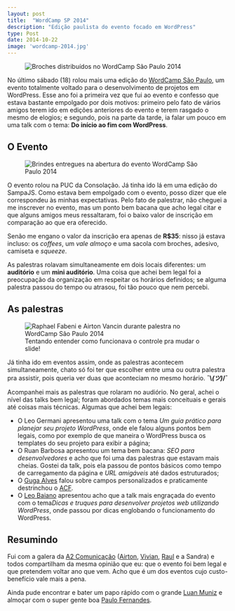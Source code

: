 ```yaml
---
layout: post
title:  "WordCamp SP 2014"
description: "Edição paulista do evento focado em WordPress"
type: Post
date: 2014-10-22
image: 'wordcamp-2014.jpg'
---
```


<figure class="text-center loading">
    <img src="{{ site.baseurl}}build/img/posts/wordcamp-2014.jpg" alt="Broches distribuídos no WordCamp São Paulo 2014">
</figure>

No último sábado (18) rolou mais uma edição do [WordCamp São Paulo](http://2014.saopaulo.wordcamp.org/), um evento totalmente voltado para o desenvolvimento de projetos em WordPress. Esse ano foi a primeira vez que fui ao evento e confesso que estava bastante empolgado por dois motivos: primeiro pelo fato de vários amigos terem ido em edições anteriores do evento e terem rasgado o mesmo de elogios; e segundo, pois na parte da tarde, ia falar um pouco em uma talk com o tema: <b>Do início ao fim com WordPress</b>.

## O Evento

<figure class="thumb-left loading">
    <img src="{{ site.baseurl}}build/img/posts/wordcamp-2014-info.jpg" alt="Brindes entregues na abertura do evento WordCamp São Paulo 2014">
</figure>

O evento rolou na PUC da Consolação. Já tinha ido lá em uma edição do SampaJS. Como estava bem empolgado com o evento, posso dizer que ele correspondeu às minhas expectativas. Pelo fato de palestrar, não cheguei a me inscrever no evento, mas um ponto bem bacana que acho legal citar e que alguns amigos meus ressaltaram, foi o baixo valor de inscrição em comparação ao que era oferecido.

Senão me engano o valor da inscrição era apenas de **R$35**: nisso já estava incluso: os <i>coffees</i>,  um <i>vale almoço</i> e uma sacola com broches, adesivo, camiseta e *squeeze*.

As palestras rolavam simultaneamente em dois locais diferentes: um <b>auditório</b> e um <b>mini auditório</b>. Uma coisa que achei bem legal foi a preocupação da organização em respeitar os horários definidos; se alguma palestra passou do tempo ou atrasou, foi tão pouco que nem percebi.

## As palestras

<figure class="thumb-right loading">
    <img src="{{ site.baseurl}}build/img/posts/raphaelfabeni-wordcamp-2014.jpg" alt="Raphael Fabeni e Airton Vancin durante palestra no WordCamp São Paulo 2014">
    <figcaption>Tentando entender como funcionava o controle pra mudar o slide!</figcaption>
</figure>

Já tinha ido em eventos assim, onde as palestras acontecem simultaneamente, chato só foi ter que escolher entre uma ou outra palestra pra assistir, pois queria ver duas que aconteciam no mesmo horário. <b>¯\\_(ツ)_/¯</b>

Acompanhei mais as palestras que rolaram no audiório. No geral, achei o nível das talks bem legal; foram abordados temas mais conceituais e gerais até coisas mais técnicas. Algumas que achei bem legais:

* O Leo Germani apresentou uma talk com o tema <i>Um guia prático para planejar seu projeto WordPress</i>, onde ele falou alguns pontos bem legais, como por exemplo de que maneira o WordPress busca os templates do seu projeto para exibir a página; 
* O Ruan Barbosa apresentou um tema bem bacana: <i>SEO para desenvolvedores</i> e acho que foi uma das palestras que estavam mais cheias. Gostei da talk, pois ela passou de pontos básicos como tempo de carregamento da página e <i>URL amigáveis</i> até dados estruturados;
* O [Guga Alves](https://twitter.com/GugaAlves) falou sobre campos personalizados e praticamente destrinchou o [ACF](http://www.advancedcustomfields.com/). 
* O [Leo Baiano](https://twitter.com/leobaiano) apresentou acho que a talk mais engraçada do evento com o tema<i>Dicas e truques para desenvolver projetos web utilizando WordPress</i>, onde passou por dicas englobando o funcionamento do WordPress.

## Resumindo

Fui com a galera da [A2 Comunicação](http://www.a2comunicacao.com.br) ([Airton](https://twitter.com/airtonvancin), [Vivian](https://twitter.com/viiholiveira), [Raul](https://twitter.com/raulcarval) e a Sandra) e todos compartilham da mesma opinião que eu: que o evento foi bem legal e que pretendem voltar ano que vem. Acho que é um dos eventos cujo custo-benefício vale mais a pena.

Ainda pude encontrar e bater um papo rápido com o grande [Luan Muniz](https://twitter.com/lluanmuniz) e almoçar com o super gente boa [Paulo Fernandes](https://twitter.com/paulofernandesj).
